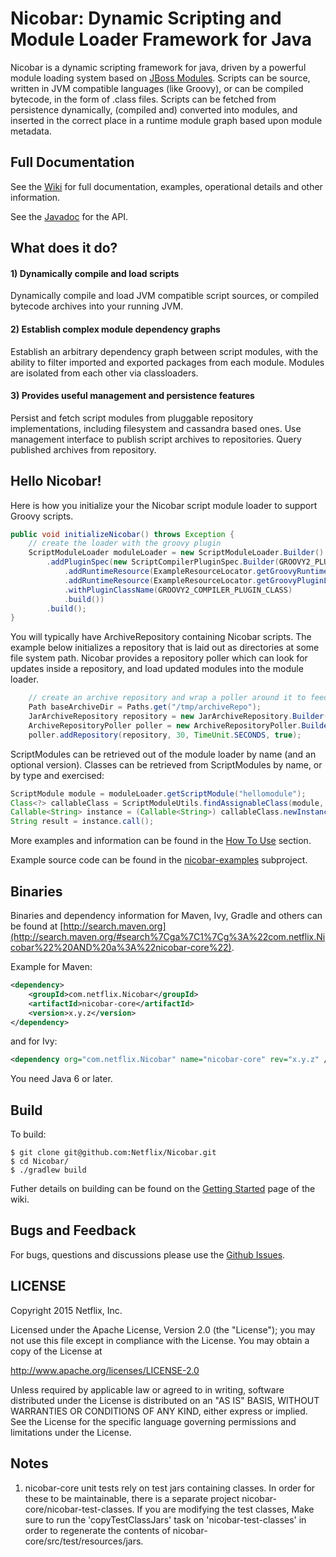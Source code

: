 # Nicobar: Dynamic Scripting and Module Loader Framework for Java

Nicobar is a dynamic scripting framework for java, driven by a powerful module loading system based
on [JBoss Modules](https://github.com/jboss-modules/jboss-modules). Scripts can be source, written in JVM
compatible languages (like Groovy), or can be compiled bytecode, in the form of .class
files. Scripts can be fetched from persistence dynamically, (compiled and) converted into modules,
and inserted in the correct place in a runtime module graph based upon module metadata.

## Full Documentation

See the [Wiki](https://github.com/Netflix/Nicobar/wiki/) for full documentation, examples, operational details and other information.

See the [Javadoc](http://netflix.github.com/Nicobar/javadoc) for the API.

## What does it do?

#### 1) Dynamically compile and load scripts

Dynamically compile and load JVM compatible script sources, or compiled bytecode archives into your
running JVM.
   
#### 2) Establish complex  module dependency graphs

Establish an arbitrary dependency graph between script modules, with the ability to filter imported
and exported packages from each module. Modules are isolated from each other via classloaders.  

#### 3) Provides useful management and persistence features

Persist and fetch script modules from pluggable repository implementations, including filesystem and
cassandra based ones. Use management interface to publish script archives to repositories. Query
published archives from repository.

## Hello Nicobar!

Here is how you initialize your the Nicobar script module loader to support Groovy scripts.

```java
public void initializeNicobar() throws Exception {
    // create the loader with the groovy plugin
    ScriptModuleLoader moduleLoader = new ScriptModuleLoader.Builder()
        .addPluginSpec(new ScriptCompilerPluginSpec.Builder(GROOVY2_PLUGIN_ID) // configure Groovy plugin
            .addRuntimeResource(ExampleResourceLocator.getGroovyRuntime())
            .addRuntimeResource(ExampleResourceLocator.getGroovyPluginLocation())
            .withPluginClassName(GROOVY2_COMPILER_PLUGIN_CLASS)
            .build())
        .build();
}
```

You will typically have ArchiveRepository containing Nicobar scripts. The example below initializes
a repository that is laid out as directories at some file system path. Nicobar provides a repository
poller which can look for updates inside a repository, and load updated modules into the module
loader. 

```java
    // create an archive repository and wrap a poller around it to feed updates to the module loader
    Path baseArchiveDir = Paths.get("/tmp/archiveRepo");
    JarArchiveRepository repository = new JarArchiveRepository.Builder(baseArchiveDir).build();
    ArchiveRepositoryPoller poller = new ArchiveRepositoryPoller.Builder(moduleLoader).build();
    poller.addRepository(repository, 30, TimeUnit.SECONDS, true);
```
ScriptModules can be retrieved out of the module loader by name (and an optional version). Classes
 can be retrieved from ScriptModules by name, or by type and exercised: 

```java
ScriptModule module = moduleLoader.getScriptModule("hellomodule");
Class<?> callableClass = ScriptModuleUtils.findAssignableClass(module, Callable.class);
Callable<String> instance = (Callable<String>) callableClass.newInstance();
String result = instance.call();
```

More examples and information can be found in the [How To Use](https://github.com/Netflix/Nicobar/wiki/How-To-Use) section.

Example source code can be found in the [nicobar-examples](https://github.com/Netflix/Nicobar/tree/master/nicobar-example) subproject.

## Binaries

Binaries and dependency information for Maven, Ivy, Gradle and others can be found at [http://search.maven.org](http://search.maven.org/#search%7Cga%7C1%7Cg%3A%22com.netflix.Nicobar%22%20AND%20a%3A%22nicobar-core%22).

Example for Maven:

```xml
<dependency>
    <groupId>com.netflix.Nicobar</groupId>
    <artifactId>nicobar-core</artifactId>
    <version>x.y.z</version>
</dependency>
```
and for Ivy:

```xml
<dependency org="com.netflix.Nicobar" name="nicobar-core" rev="x.y.z" />
```

You need Java 6 or later.

## Build

To build:

```
$ git clone git@github.com:Netflix/Nicobar.git
$ cd Nicobar/
$ ./gradlew build
```

Futher details on building can be found on the [Getting Started](https://github.com/Netflix/Nicobar/wiki/Getting-Started) page of the wiki.

## Bugs and Feedback

For bugs, questions and discussions please use the [Github Issues](https://github.com/Netflix/Nicobar/issues).
 
## LICENSE

Copyright 2015 Netflix, Inc.

Licensed under the Apache License, Version 2.0 (the "License");
you may not use this file except in compliance with the License.
You may obtain a copy of the License at

<http://www.apache.org/licenses/LICENSE-2.0>

Unless required by applicable law or agreed to in writing, software
distributed under the License is distributed on an "AS IS" BASIS,
WITHOUT WARRANTIES OR CONDITIONS OF ANY KIND, either express or implied.
See the License for the specific language governing permissions and
limitations under the License.

##  Notes

1. nicobar-core unit tests rely on test jars containing classes. In order for these to be
maintainable, there is a separate project nicobar-core/nicobar-test-classes. If you are modifying
the test classes, Make sure to run the 'copyTestClassJars' task on 'nicobar-test-classes' in order to regenerate
the contents of nicobar-core/src/test/resources/jars. 
